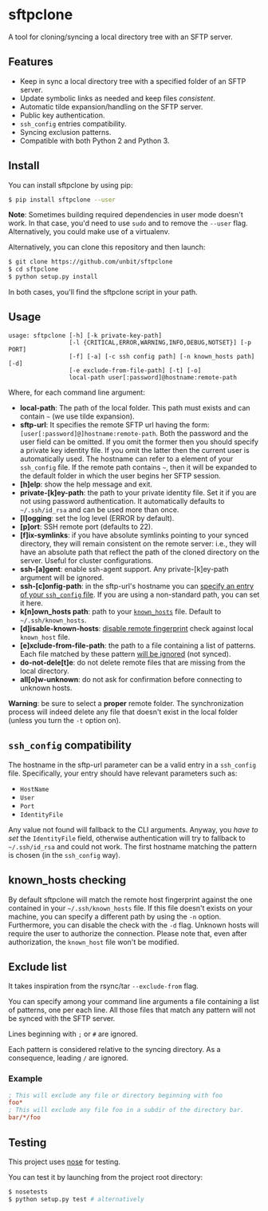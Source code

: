 # sftpclone


A tool for cloning/syncing a local directory tree with an SFTP server.

## Features

* Keep in sync a local directory tree with a specified folder of an SFTP server.
* Update symbolic links as needed and keep files _consistent_.
* Automatic tilde expansion/handling on the SFTP server.
* Public key authentication.
* `ssh_config` entries compatibility.
* Syncing exclusion patterns.
* Compatible with both Python 2 and Python 3.

## Install
You can install sftpclone by using pip:

```bash
$ pip install sftpclone --user
```

**Note**: Sometimes building required dependencies in user mode doesn't work. In that case, you'd need to use `sudo` and to remove the `--user` flag.
Alternatively, you could make use of a virtualenv.

Alternatively, you can clone this repository and then launch:

```bash
$ git clone https://github.com/unbit/sftpclone
$ cd sftpclone
$ python setup.py install
```

In both cases, you'll find the sftpclone script in your path.

## Usage

```
usage: sftpclone [-h] [-k private-key-path]
                 [-l {CRITICAL,ERROR,WARNING,INFO,DEBUG,NOTSET}] [-p PORT]
                 [-f] [-a] [-c ssh config path] [-n known_hosts path] [-d]
                 [-e exclude-from-file-path] [-t] [-o]
                 local-path user[:password]@hostname:remote-path
```

Where, for each command line argument:

* **local-path**: The path of the local folder. This path must exists and can contain `~` (we use tilde expansion).
* **sftp-url**: It specifies the remote SFTP url having the form: `[user[:password]@]hostname:remote-path`. Both the password and the user field can be omitted. If you omit the former then you should specify a private key identity file. If you omit the latter then the current user is automatically used. The hostname can refer to a element of your `ssh_config` file. If the remote path contains `~`, then it will be expanded to the default folder in which the user begins her SFTP session.
* **[h]elp**: show the help message and exit.
* **private-[k]ey-path**: the path to your private identity file. Set it if you are not using password authentication. It automatically defaults to `~/.ssh/id_rsa` and can be used more than once.
* **[l]ogging**: set the log level (ERROR by default).
* **[p]ort**: SSH remote port (defaults to 22).
* **[f]ix-symlinks**: if you have absolute symlinks pointing to your synced directory, they will remain consistent on the remote server: i.e., they will have an absolute path that reflect the path of the cloned directory on the server. Useful for cluster configurations.
* **ssh-[a]gent**: enable ssh-agent support. Any private-[k]ey-path argument will be ignored.
* **ssh-[c]onfig-path**: in the sftp-url's hostname you can [specify an entry of your `ssh_config` file](#ssh_config-compatibility). If you are using a non-standard path, you can set it here.
* **k[n]own_hosts path**: path to your [`known_hosts`](#known_hosts-checking) file. Default to `~/.ssh/known_hosts`.
* **[d]isable-known-hosts**: [disable remote fingerprint](#known_hosts-checking) check against local `known_host` file.
* **[e]xclude-from-file-path**: the path to a file containing a list of patterns. Each file matched by these pattern [will be ignored](#exclude-list) (not synced).
* **do-not-dele[t]e**: do not delete remote files that are missing from the local directory.
* **all[o]w-unknown**: do not ask for confirmation before connecting to unknown hosts.

**Warning**: be sure to select a __proper__ remote folder. 
The synchronization process will indeed delete any file that doesn't exist in the local folder (unless you turn the `-t` option on).

## `ssh_config` compatibility

The hostname in the sftp-url parameter can be a valid entry in a `ssh_config` file. Specifically, your entry should have relevant parameters such as:

* `HostName`
* `User`
* `Port`
* `IdentityFile`

Any value not found will fallback to the CLI arguments. 
Anyway, you _have to set_ the `IdentityFile` field, otherwise authentication will try to fallback to `~/.ssh/id_rsa` and could not work.
The first hostname matching the pattern is chosen (in the `ssh_config` way).

## known_hosts checking

By default sftpclone will match the remote host fingerprint against the one contained in your `~/.ssh/known_hosts` file.
If this file doesn't exists on your machine, you can specify a different path by using the `-n` option.
Furthermore, you can disable the check with the `-d` flag.
Unknown hosts will require the user to authorize the connection. Please note that, even after authorization, the `known_host`
file won't be modified.

## Exclude list

It takes inspiration from the rsync/tar `--exclude-from` flag.

You can specify among your command line arguments a file containing a list of patterns, one per each line.
All those files that match any pattern will not be synced with the SFTP server.

Lines beginning with `;` or `#` are ignored.

Each pattern is considered relative to the syncing directory. As a consequence, leading `/` are ignored.

### Example

```ini
; This will exclude any file or directory beginning with foo
foo*
; This will exclude any file foo in a subdir of the directory bar.
bar/*/foo
```

## Testing

This project uses [nose](https://nose.readthedocs.org/en/latest/) for testing.

You can test it by launching from the project root directory:
```bash
$ nosetests
$ python setup.py test # alternatively
```
